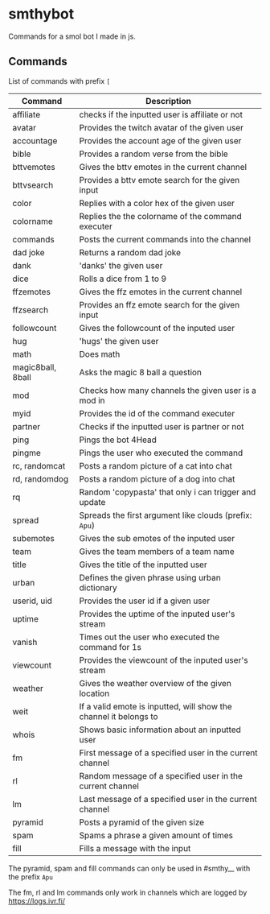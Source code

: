 # smthybot
Commands for a smol bot I made in js.

## Commands 
List of commands with prefix `[`

| Command | Description |
| --- | --- |
| affiliate | checks if the inputted user is affiliate or not |
| avatar | Provides the twitch avatar of the given user | 
| accountage | Provides the account age of the given user |
| bible | Provides a random verse from the bible |
| bttvemotes | Gives the bttv emotes in the current channel | 
| bttvsearch | Provides a bttv emote search for the given input | 
| color | Replies with a color hex of the given user | 
| colorname | Replies the the colorname of the command executer |
| commands | Posts the current commands into the channel |
| dad joke | Returns a random dad joke |
| dank | 'danks' the given user |
| dice | Rolls a dice from 1 to 9 |
| ffzemotes | Gives the ffz emotes in the current channel |
| ffzsearch | Provides an ffz emote search for the given input |
| followcount | Gives the followcount of the inputed user |
| hug | 'hugs' the given user |
| math | Does math |
| magic8ball, 8ball | Asks the magic 8 ball a question |
| mod | Checks how many channels the given user is a mod in |
| myid | Provides the id of the command executer |
| partner | Checks if the inputted user is partner or not |
| ping | Pings the bot 4Head |
| pingme | Pings the user who executed the command |
| rc, randomcat | Posts a random picture of a cat into chat | 
| rd, randomdog | Posts a random picture of a dog into chat |
| rq | Random 'copypasta' that only i can trigger and update |
| spread | Spreads the first argument like clouds (prefix: `Apu`) |
| subemotes | Gives the sub emotes of the inputed user |
| team | Gives the team members of a team name |
| title | Gives the title of the inputted user |
| urban | Defines the given phrase using urban dictionary |
| userid, uid | Provides the user id if a given user |
| uptime | Provides the uptime of the inputed user's stream |
| vanish | Times out the user who executed the command for 1s |
| viewcount | Provides the viewcount of the inputed user's stream |
| weather | Gives the weather overview of the given location |
| weit | If a valid emote is inputted, will show the channel it belongs to |
| whois | Shows basic information about an inputted user |
| fm | First message of a specified user in the current channel |
| rl | Random message of a specified user in the current channel 
| lm | Last message of a specified user in the current channel 
| pyramid | Posts a pyramid of the given size  |
| spam | Spams a phrase a given amount of times |
| fill | Fills a message with the input |

The pyramid, spam and fill commands can only be used in #smthy__ with the prefix `Apu`

The fm, rl and lm commands only work in channels which are logged by https://logs.ivr.fi/
